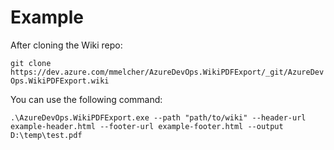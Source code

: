 # Example

After cloning the Wiki repo:

`git clone https://dev.azure.com/mmelcher/AzureDevOps.WikiPDFExport/_git/AzureDevOps.WikiPDFExport.wiki`

You can use the following command:

`.\AzureDevOps.WikiPDFExport.exe --path "path/to/wiki" --header-url example-header.html --footer-url example-footer.html --output D:\temp\test.pdf`
